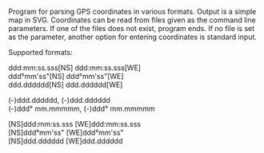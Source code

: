 Program for parsing GPS coordinates in various formats. Output is a simple map in SVG.
Coordinates can be read from files given as the command line parameters. If one of the files does not exist, program ends. If no file is set as the parameter, another option for entering coordinates is standard input.

Supported formats:

ddd:mm:ss.sss[NS] ddd:mm:ss.sss[WE]
<br/>
ddd°mm'ss"[NS] ddd°mm'ss"[WE]
<br/>
ddd.dddddd[NS] ddd.dddddd[WE]


(-)ddd.dddddd, (-)ddd.dddddd
<br/>
(-)ddd° mm.mmmmm, (-)ddd° mm.mmmmm


[NS]ddd:mm:ss.sss [WE]ddd:mm:ss.sss
<br/>
[NS]ddd°mm'ss" [WE]ddd°mm'ss"
<br/>
[NS]ddd.dddddd [WE]ddd.dddddd
